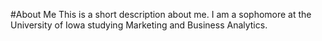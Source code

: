 #About Me
This is a short description about me. I am a sophomore at the University of Iowa studying Marketing and Business Analytics. 
